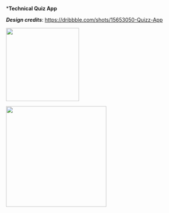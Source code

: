 ***Technical Quiz App** 

___Design credits___: https://dribbble.com/shots/15653050-Quizz-App
 
 
 <img height="200" src="https://i.imgur.com/5laKr2Q.png"></code>
 
  <img height="275" src="https://i.imgur.com/GjJWBru.gif"></code>
